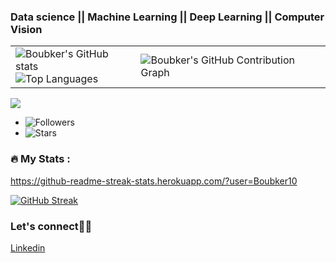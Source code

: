 ### Data science || Machine Learning || Deep Learning || Computer Vision 

<table>
  <tr>
    <td>
      <img src="https://github-readme-stats.vercel.app/api?username=Boubker10&show_icons=true&theme=github-compact&bg_color=FFFFFF" alt="Boubker's GitHub stats"/>
      <br>
      <img src="https://github-readme-stats.vercel.app/api/top-langs/?username=Boubker10&layout=compact&bg_color=FFFFFF&theme=github-compact" alt="Top Languages"/>
    </td>
    <td>
      <img src="https://github-readme-activity-graph.vercel.app/graph?username=Boubker10&bg_color=FFFFFF&point=FF64DA&line=111F68&title_color=1E90FF&color=000000" alt="Boubker's GitHub Contribution Graph"/>
    </td>
  </tr>
</table>

![](https://komarev.com/ghpvc/?username=Boubker10&label=Visitors&color=brightgreen)


- ![Followers](https://img.shields.io/github/followers/Boubker10?label=Followers&style=social) 
- ![Stars](https://img.shields.io/github/stars/Boubker10?affiliations=OWNER%2CCOLLABORATOR&style=social) 

### :fire: My Stats :

https://github-readme-streak-stats.herokuapp.com/?user=Boubker10

[![GitHub Streak](http://github-readme-streak-stats.herokuapp.com?user=Boubker10&theme=dark&background=000000)](https://git.io/streak-stats)


</body>
</html>

<h3> Let's connect🚀💪</h3> 

<a href="https://www.linkedin.com/in/boubker-b-508355247/">Linkedin</a> 



